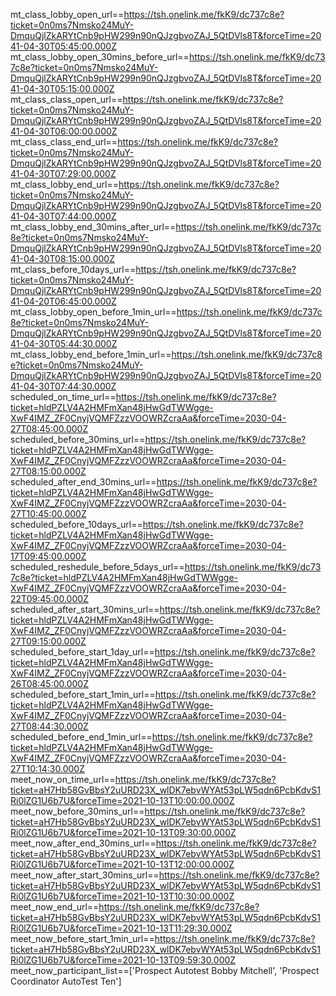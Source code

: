 mt_class_lobby_open_url==https://tsh.onelink.me/fkK9/dc737c8e?ticket=0n0ms7Nmsko24MuY-DmquQjlZkARYtCnb9pHW299n90nQJzgbvoZAJ_5QtDVls8T&forceTime=2041-04-30T05:45:00.000Z
mt_class_lobby_open_30mins_before_url==https://tsh.onelink.me/fkK9/dc737c8e?ticket=0n0ms7Nmsko24MuY-DmquQjlZkARYtCnb9pHW299n90nQJzgbvoZAJ_5QtDVls8T&forceTime=2041-04-30T05:15:00.000Z
mt_class_class_open_url==https://tsh.onelink.me/fkK9/dc737c8e?ticket=0n0ms7Nmsko24MuY-DmquQjlZkARYtCnb9pHW299n90nQJzgbvoZAJ_5QtDVls8T&forceTime=2041-04-30T06:00:00.000Z
mt_class_class_end_url==https://tsh.onelink.me/fkK9/dc737c8e?ticket=0n0ms7Nmsko24MuY-DmquQjlZkARYtCnb9pHW299n90nQJzgbvoZAJ_5QtDVls8T&forceTime=2041-04-30T07:29:00.000Z
mt_class_lobby_end_url==https://tsh.onelink.me/fkK9/dc737c8e?ticket=0n0ms7Nmsko24MuY-DmquQjlZkARYtCnb9pHW299n90nQJzgbvoZAJ_5QtDVls8T&forceTime=2041-04-30T07:44:00.000Z
mt_class_lobby_end_30mins_after_url==https://tsh.onelink.me/fkK9/dc737c8e?ticket=0n0ms7Nmsko24MuY-DmquQjlZkARYtCnb9pHW299n90nQJzgbvoZAJ_5QtDVls8T&forceTime=2041-04-30T08:15:00.000Z
mt_class_before_10days_url==https://tsh.onelink.me/fkK9/dc737c8e?ticket=0n0ms7Nmsko24MuY-DmquQjlZkARYtCnb9pHW299n90nQJzgbvoZAJ_5QtDVls8T&forceTime=2041-04-20T06:45:00.000Z
mt_class_lobby_open_before_1min_url==https://tsh.onelink.me/fkK9/dc737c8e?ticket=0n0ms7Nmsko24MuY-DmquQjlZkARYtCnb9pHW299n90nQJzgbvoZAJ_5QtDVls8T&forceTime=2041-04-30T05:44:30.000Z
mt_class_lobby_end_before_1min_url==https://tsh.onelink.me/fkK9/dc737c8e?ticket=0n0ms7Nmsko24MuY-DmquQjlZkARYtCnb9pHW299n90nQJzgbvoZAJ_5QtDVls8T&forceTime=2041-04-30T07:44:30.000Z
scheduled_on_time_url==https://tsh.onelink.me/fkK9/dc737c8e?ticket=hldPZLV4A2HMFmXan48jHwGdTWWgge-XwF4IMZ_ZF0CnyjVQMFZzzVOOWRZcraAa&forceTime=2030-04-27T08:45:00.000Z
scheduled_before_30mins_url==https://tsh.onelink.me/fkK9/dc737c8e?ticket=hldPZLV4A2HMFmXan48jHwGdTWWgge-XwF4IMZ_ZF0CnyjVQMFZzzVOOWRZcraAa&forceTime=2030-04-27T08:15:00.000Z
scheduled_after_end_30mins_url==https://tsh.onelink.me/fkK9/dc737c8e?ticket=hldPZLV4A2HMFmXan48jHwGdTWWgge-XwF4IMZ_ZF0CnyjVQMFZzzVOOWRZcraAa&forceTime=2030-04-27T10:45:00.000Z
scheduled_before_10days_url==https://tsh.onelink.me/fkK9/dc737c8e?ticket=hldPZLV4A2HMFmXan48jHwGdTWWgge-XwF4IMZ_ZF0CnyjVQMFZzzVOOWRZcraAa&forceTime=2030-04-17T09:45:00.000Z
scheduled_reshedule_before_5days_url==https://tsh.onelink.me/fkK9/dc737c8e?ticket=hldPZLV4A2HMFmXan48jHwGdTWWgge-XwF4IMZ_ZF0CnyjVQMFZzzVOOWRZcraAa&forceTime=2030-04-22T09:45:00.000Z
scheduled_after_start_30mins_url==https://tsh.onelink.me/fkK9/dc737c8e?ticket=hldPZLV4A2HMFmXan48jHwGdTWWgge-XwF4IMZ_ZF0CnyjVQMFZzzVOOWRZcraAa&forceTime=2030-04-27T09:15:00.000Z
scheduled_before_start_1day_url==https://tsh.onelink.me/fkK9/dc737c8e?ticket=hldPZLV4A2HMFmXan48jHwGdTWWgge-XwF4IMZ_ZF0CnyjVQMFZzzVOOWRZcraAa&forceTime=2030-04-26T08:45:00.000Z
scheduled_before_start_1min_url==https://tsh.onelink.me/fkK9/dc737c8e?ticket=hldPZLV4A2HMFmXan48jHwGdTWWgge-XwF4IMZ_ZF0CnyjVQMFZzzVOOWRZcraAa&forceTime=2030-04-27T08:44:30.000Z
scheduled_before_end_1min_url==https://tsh.onelink.me/fkK9/dc737c8e?ticket=hldPZLV4A2HMFmXan48jHwGdTWWgge-XwF4IMZ_ZF0CnyjVQMFZzzVOOWRZcraAa&forceTime=2030-04-27T10:14:30.000Z
meet_now_on_time_url==https://tsh.onelink.me/fkK9/dc737c8e?ticket=aH7Hb58GvBbsY2uURD23X_wlDK7ebvWYAt53pLW5qdn6PcbKdvS1Ri0lZG1U6b7U&forceTime=2021-10-13T10:00:00.000Z
meet_now_before_30mins_url==https://tsh.onelink.me/fkK9/dc737c8e?ticket=aH7Hb58GvBbsY2uURD23X_wlDK7ebvWYAt53pLW5qdn6PcbKdvS1Ri0lZG1U6b7U&forceTime=2021-10-13T09:30:00.000Z
meet_now_after_end_30mins_url==https://tsh.onelink.me/fkK9/dc737c8e?ticket=aH7Hb58GvBbsY2uURD23X_wlDK7ebvWYAt53pLW5qdn6PcbKdvS1Ri0lZG1U6b7U&forceTime=2021-10-13T12:00:00.000Z
meet_now_after_start_30mins_url==https://tsh.onelink.me/fkK9/dc737c8e?ticket=aH7Hb58GvBbsY2uURD23X_wlDK7ebvWYAt53pLW5qdn6PcbKdvS1Ri0lZG1U6b7U&forceTime=2021-10-13T10:30:00.000Z
meet_now_end_url==https://tsh.onelink.me/fkK9/dc737c8e?ticket=aH7Hb58GvBbsY2uURD23X_wlDK7ebvWYAt53pLW5qdn6PcbKdvS1Ri0lZG1U6b7U&forceTime=2021-10-13T11:29:30.000Z
meet_now_before_start_1min_url==https://tsh.onelink.me/fkK9/dc737c8e?ticket=aH7Hb58GvBbsY2uURD23X_wlDK7ebvWYAt53pLW5qdn6PcbKdvS1Ri0lZG1U6b7U&forceTime=2021-10-13T09:59:30.000Z
meet_now_participant_list==['Prospect Autotest Bobby Mitchell', 'Prospect Coordinator AutoTest Ten']
